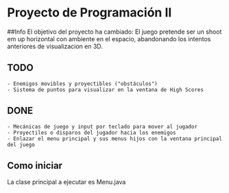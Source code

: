 # Proyecto de Programación II

##Info
El objetivo del proyecto ha cambiado:
El juego pretende ser un shoot em up horizontal con ambiente en el espacio, abandonando los intentos anteriores de visualizacion en 3D.

## TODO

    - Enemigos movibles y proyectibles ("obstáculos")
    - Sistema de puntos para visualizar en la ventana de High Scores


## DONE

    - Mecánicas de juego y input por teclado para mover al jugador
    - Proyectiles o disparos del jugador hacia los enemigos 
    - Enlazar el menu principal y sus menus hijos con la ventana principal del juego 

## Como iniciar
La clase principal a ejecutar es Menu.java
